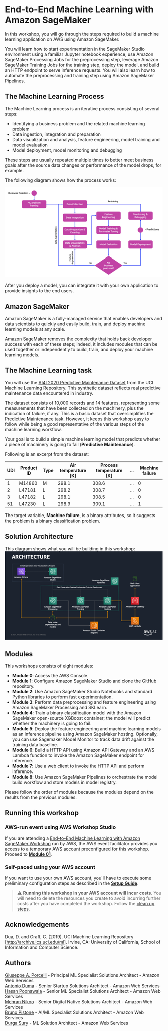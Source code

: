# End-to-End Machine Learning with Amazon SageMaker

In this workshop, you will go through the steps required to build a machine learning application on AWS using Amazon SageMaker. 

You will learn how to start experimentation in the SageMaker Studio environment using a familiar Jupyter notebook experience, use Amazon SageMaker Processing Jobs for the preprocessing step, leverage Amazon SageMaker Training Jobs for the training step, deploy the model, and build an HTTP endpoint to serve inference requests. You will also learn how to automate the preprocessing and training step using Amazon SageMaker Pipelines. 

## The Machine Learning Process

The Machine Learning process is an iterative process consisting of several steps:

- Identifying a business problem and the related machine learning problem
- Data ingestion, integration and preparation
- Data visualization and analysis, feature engineering, model training and model evaluation
- Model deployment, model monitoring and debugging

These steps are usually repeated multiple times to better meet business goals after the source data changes or performance of the model drops, for example.

The following diagram shows how the process works:

<img src="images/ml_process.png" alt="ML Process" />

After you deploy a model, you can integrate it with your own application to provide insights to the end users.

## Amazon SageMaker

Amazon SageMaker is a fully-managed service that enables developers and data scientists to quickly and easily build, train, and deploy machine learning models at any scale.

Amazon SageMaker removes the complexity that holds back developer success with each of these steps; indeed, it includes modules that can be used together or independently to build, train, and deploy your machine learning models.


## The Machine Learning task

You will use the <a href="https://archive.ics.uci.edu/ml/datasets/AI4I+2020+Predictive+Maintenance+Dataset">AI4I 2020 Predictive Maintenance Dataset</a> from the UCI Machine Learning Repository. This synthetic dataset reflects real predictive maintenance data encountered in industry.

The dataset consists of 10,000 records and 14 features, representing some measurements that have been collected on the machinery, plus the indication of failure, if any. This is a basic dataset that oversimplifies the Predictive Maintenance task. However, it keeps this workshop easy to follow while being a good representative of the various steps of the machine learning workflow.

Your goal is to build a simple machine learning model that predicts whether a piece of machinery is going to fail (<b>Predictive Maintenance</b>).

Following is an excerpt from the dataset:

|UDI|Product ID|Type|Air temperature [K]|Process temperature [K]|...|Machine failure|
|-------|-------|-------|-------|-------|-------|-------|
|1|M14860|M|298.1|308.6|...|0|
|2|L47181|L|298.2|308.7|...|0|
|3|L47182|L|298.1|308.5|...|0|
|51|L47230|L|298.9|309.1|...|1|

The target variable, **Machine failure**, is a binary attributes, so it suggests the problem is a binary classification problem.


## Solution Architecture

This diagram shows what you will be building in this workshop:
<img src="images/architecture.png" alt="Architecture" />


## Modules

This workshops consists of eight modules:

- **Module 0**: Access the AWS Console.
- **Module 1**: Configure Amazon SageMaker Studio and clone the GitHub repository.
- **Module 2**: Use Amazon SageMaker Studio Notebooks and standard Python libraries to perform fast experimentation.
- **Module 3**: Perform data preprocessing and feature engineering using Amazon SageMaker Processing and SKLearn.
- **Module 4**: Train a binary classification model with the Amazon SageMaker open-source XGBoost container; the model will predict whether the machinery is going to fail.
- **Module 5**: Deploy the feature engineering and machine learning models as an inference pipeline using Amazon SageMaker hosting. Optionally, you can use Sagemaker Model Monitor to track data drift against the training data baseline.
- **Module 6**: Build a HTTP API using Amazon API Gateway and an AWS Lambda function to invoke the Amazon SageMaker endpoint for inference.
- **Module 7**: Use a web client to invoke the HTTP API and perform inference.
- **Module 8**: Use Amazon SageMaker Pipelines to orchestrate the model build workflow and store models in model registry.

Please follow the order of modules because the modules depend on the results from the previous modules.

## Running this workshop

### AWS-run event using AWS Workshop Studio
If you are attending a [End-to-End Machine Learning with Amazon SageMaker Workshop](https://catalog.workshops.aws/end-to-end-machine-learning-with-amazon-sagemaker) run by AWS, the AWS event facilitator provides you access to a temporary AWS account preconfigured for this workshop. Proceed to <a href="./01_configure_sagemaker_studio/README.md">**Module 01**</a>.

### Self-paced using your AWS account
If you want to use your own AWS account, you'll have to execute some preliminary configuration steps as described in the **<a href="./setup/README.md">Setup Guide</a>**.

> :warning: **Running this workshop in your AWS account will incur costs**. You will need to delete the resources you create to avoid incurring further costs after you have completed the workshop. Follow the [clean up steps](./cleanup/README.md).

## Acknowledgements

Dua, D. and Graff, C. (2019). UCI Machine Learning Repository [http://archive.ics.uci.edu/ml]. Irvine, CA: University of California, School of Information and Computer Science.

## Authors

[Giuseppe A. Porcelli](https://it.linkedin.com/in/giuporcelli) - Principal ML Specialist Solutions Architect - Amazon Web Services<br />
[Antonio Duma](https://it.linkedin.com/in/antoniod82) - Senior Startup Solutions Architect - Amazon Web Services <br />
[Hasan Poonawala](https://www.linkedin.com/in/hasanp) - Senior ML Specialist Solutions Architect - Amazon Web Services <br />
[Mehran Nikoo](https://www.linkedin.com/in/mnikoo/) - Senior Digital Native Solutions Architect - Amazon Web Services <br />
[Bruno Pistone](https://www.linkedin.com/in/bpistone) - AI/ML Specialist Solutions Architect - Amazon Web Services<br />
[Durga Sury](https://www.linkedin.com/in/durgasury) - ML Solution Architect - Amazon Web Services<br />
